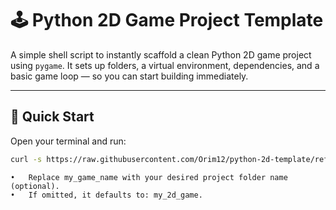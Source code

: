 # 🕹️ Python 2D Game Project Template

A simple shell script to instantly scaffold a clean Python 2D game project using `pygame`. It sets up folders, a virtual environment, dependencies, and a basic game loop — so you can start building immediately.

---

## 🚀 Quick Start

Open your terminal and run:

```bash
curl -s https://raw.githubusercontent.com/Orim12/python-2d-template/refs/heads/main/run.sh | bash -s my_game_name
```
	•	Replace my_game_name with your desired project folder name (optional).
	•	If omitted, it defaults to: my_2d_game.
